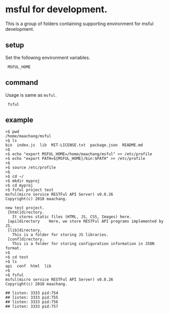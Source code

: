 # msful for development.

This is a group of folders containing supporting environment for msful development.

## setup

Set the following environment variables.

```
 MSFUL_HOME
```

## command

Usage is same as `msful`.

```
 fsful
```

## example

```
>$ pwd
/home/maachang/msful
>$ ls
bin  index.js  lib  MIT-LICENSE.txt  package.json  README.md
>$ 
>$ echo "export MSFUL_HOME=/home/maachang/msful" >> /etc/profile
>$ echo "export PATH=${MSFUL_HOME}/bin:$PATH" >> /etc/profile
>$
>$ source /etc/profile
>$ 
>$ cd ~/
>$ mkdir myproj
>$ cd myproj
>$ fsful project test
msful(micro service RESTFul API Server) v0.0.26
Copyright(c) 2018 maachang.

new test project.
 [html]directory.
   It stores static files (HTML, JS, CSS, Images) here.
 [api]directory    Here, we store RESTFul API programs implemented by JS.
 [lib]directory.
   This is a folder for storing JS libraries.
 [conf]directory.
   This is a folder for storing configuration information in JSON format.
>$
>$ cd test
>$ ls
api  conf  html  lib
>$
>$ fsful
msful(micro service RESTFul API Server) v0.0.26
Copyright(c) 2018 maachang.

## listen: 3333 pid:754
## listen: 3333 pid:755
## listen: 3333 pid:756
## listen: 3333 pid:757
```
